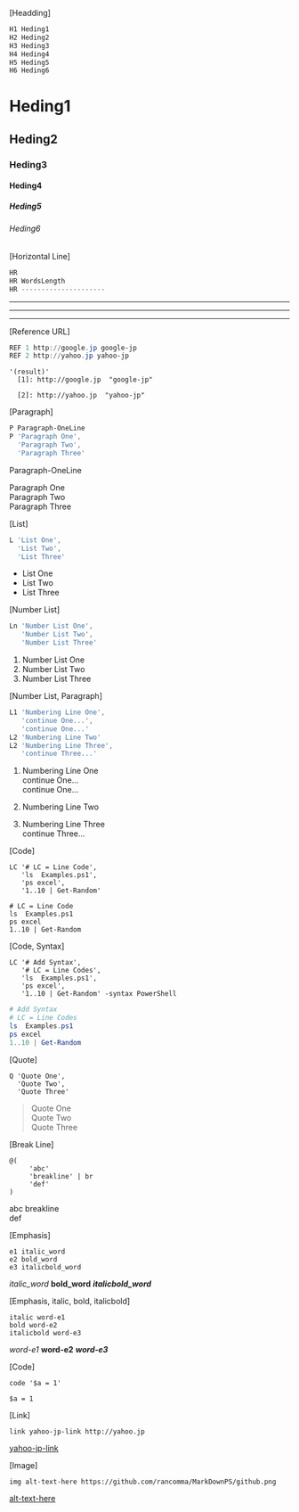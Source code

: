 ﻿
[Headding]


```PowerShell
H1 Heding1
H2 Heding2
H3 Heding3
H4 Heding4
H5 Heding5
H6 Heding6
```

Heding1
=======

Heding2
-------

### Heding3 ###

#### Heding4 ####

##### Heding5 #####

###### Heding6 ######


[Horizontal Line]


```PowerShell
HR
HR WordsLength
HR ---------------------
```

---

-----------

---------------------


[Reference URL]


```PowerShell
REF 1 http://google.jp google-jp
REF 2 http://yahoo.jp yahoo-jp
```


```
'(result)'
  [1]: http://google.jp  "google-jp"

  [2]: http://yahoo.jp  "yahoo-jp"

```

  [1]: http://google.jp  "google-jp"

  [2]: http://yahoo.jp  "yahoo-jp"


[Paragraph]


```PowerShell
P Paragraph-OneLine
P 'Paragraph One',
  'Paragraph Two',
  'Paragraph Three'
```

Paragraph-OneLine

Paragraph One  
Paragraph Two  
Paragraph Three


[List]


```PowerShell
L 'List One',
  'List Two',
  'List Three'
```

* List One
* List Two
* List Three


[Number List]


```PowerShell
Ln 'Number List One',
   'Number List Two',
   'Number List Three'
```

1. Number List One
2. Number List Two
3. Number List Three


[Number List, Paragraph]


```PowerShell
L1 'Numbering Line One',
   'continue One...',
   'continue One...'
L2 'Numbering Line Two'
L2 'Numbering Line Three',
   'continue Three...'
```

1. Numbering Line One  
   continue One...  
   continue One...

2. Numbering Line Two

2. Numbering Line Three  
   continue Three...


[Code]


```
LC '# LC = Line Code',
   'ls  Examples.ps1',
   'ps excel',
   '1..10 | Get-Random'
```


```
# LC = Line Code
ls  Examples.ps1
ps excel
1..10 | Get-Random
```


[Code, Syntax]


```
LC '# Add Syntax',
   '# LC = Line Codes',
   'ls  Examples.ps1',
   'ps excel',
   '1..10 | Get-Random' -syntax PowerShell
```


```PowerShell
# Add Syntax
# LC = Line Codes
ls  Examples.ps1
ps excel
1..10 | Get-Random
```


[Quote]


```
Q 'Quote One',
  'Quote Two',
  'Quote Three'
```

> Quote One  
> Quote Two  
> Quote Three


[Break Line]


```
@(
     'abc'
     'breakline' | br
     'def'
)
```

abc
breakline  
def

[Emphasis]


```
e1 italic_word
e2 bold_word
e3 italicbold_word
```

*italic_word*
**bold_word**
***italicbold_word***

[Emphasis, italic, bold, italicbold]


```
italic word-e1
bold word-e2
italicbold word-e3
```

*word-e1*
**word-e2**
***word-e3***

[Code]


```
code '$a = 1'
```

`$a = 1`

[Link]


```
link yahoo-jp-link http://yahoo.jp
```

[yahoo-jp-link](http://yahoo.jp)

[Image]


```
img alt-text-here https://github.com/rancomma/MarkDownPS/github.png
```

[alt-text-here](https://github.com/rancomma/MarkDownPS/github.png)

